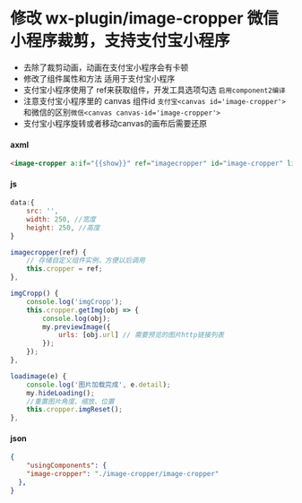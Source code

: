 # 修改 wx-plugin/image-cropper 微信小程序裁剪，支持支付宝小程序
* 去除了裁剪动画，动画在支付宝小程序会有卡顿  
* 修改了组件属性和方法 适用于支付宝小程序
* 支付宝小程序使用了 ref来获取组件，开发工具选项勾选 `启用component2编译`
* 注意支付宝小程序里的 canvas 组件id  `支付宝<canvas id='image-cropper'>` 和微信的区别`微信<canvas canvas-id='image-cropper'>`
* 支付宝小程序旋转或者移动canvas的画布后需要还原

#### axml
```html
<image-cropper a:if="{{show}}" ref="imagecropper" id="image-cropper" limit_move="{{true}}" disable_rotate="{{true}}" width="{{width}}" height="{{height}}" imgSrc="{{src}}" bindload="cropperload" onLoadimage="loadimage" onClickcut="clickcut"></image-cropper>
```
#### js
```javascript
data:{
    src: '',
    width: 250, //宽度
    height: 250, //高度
}

imagecropper(ref) {
    // 存储自定义组件实例，方便以后调用
    this.cropper = ref;
},

imgCropp() {
    console.log('imgCropp');
    this.cropper.getImg(obj => {
        console.log(obj);
        my.previewImage({
            urls: [obj.url] // 需要预览的图片http链接列表
        });
    });
},

loadimage(e) {
    console.log('图片加载完成', e.detail);
    my.hideLoading();
    //重置图片角度、缩放、位置
    this.cropper.imgReset();
},
```
#### json
```json
{
    "usingComponents": {
    "image-cropper": "./image-cropper/image-cropper"
  },
}
```